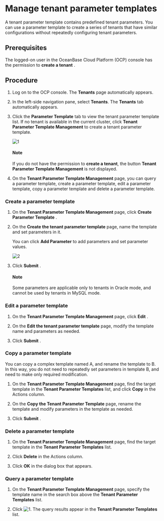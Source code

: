 # Manage tenant parameter templates

A tenant parameter template contains predefined tenant parameters. You can use a parameter template to create a series of tenants that have similar configurations without repeatedly configuring tenant parameters.

## Prerequisites

The logged-on user in the OceanBase Cloud Platform (OCP) console has the permission to **create a tenant** .

## Procedure

1. Log on to the OCP console. The **Tenants** page automatically appears.

2. In the left-side navigation pane, select **Tenants**. The **Tenants** tab automatically appears.

3. Click the **Parameter Template** tab to view the tenant parameter template list. If no tenant is available in the current cluster, click **Tenant Parameter Template Management** to create a tenant parameter template.

   ![1](https://obbusiness-private.oss-cn-shanghai.aliyuncs.com/doc/img/ocp/430/parameter-template.png)

    <main id="notice" type='explain'>
    <h4>Note</h4>
    <p>If you do not have the permission to <b>create a tenant</b>, the button <b>Tenant Parameter Template Management</b> is not displayed.</p>
    </main>

4. On the **Tenant Parameter Template Management** page, you can query a parameter template, create a parameter template, edit a parameter template, copy a parameter template and delete a parameter template.

### Create a parameter template

1. On the **Tenant Parameter Template Management** page, click **Create Parameter Template** .

2. On the **Create the tenant parameter template** page, name the template and set parameters in it.

   You can click **Add Parameter** to add parameters and set parameter values. 

   ![2](https://help-static-aliyun-doc.aliyuncs.com/assets/img/en-US/0159934461/p394006.png)

3. Click **Submit** .

    <main id="notice" type='explain'>
    <h4>Note</h4>
    <p>Some parameters are applicable only to tenants in Oracle mode, and cannot be used by tenants in MySQL mode.</p>
    </main>

### Edit a parameter template

1. On the **Tenant Parameter Template Management** page, click **Edit** .

2. On the **Edit the tenant parameter template** page, modify the template name and parameters as needed.

3. Click **Submit** .

### Copy a parameter template

You can copy a complex template named A, and rename the template to B. In this way, you do not need to repeatedly set parameters in template B, and need to make only required modification.

1. On the **Tenant Parameter Template Management** page, find the target template in the **Tenant Parameter Templates** list, and click **Copy** in the Actions column.

2. On the **Copy the Tenant Parameter Template** page, rename the template and modify parameters in the template as needed.

3. Click **Submit** .

### Delete a parameter template

1. On the **Tenant Parameter Template Management** page, find the target template in the **Tenant Parameter Templates** list.

2. Click **Delete** in the Actions column.

3. Click **OK** in the dialog box that appears.

### Query a parameter template

1. On the **Tenant Parameter Template Management** page, specify the template name in the search box above the **Tenant Parameter Templates** list.

2. Click ![1](https://help-static-aliyun-doc.aliyuncs.com/assets/img/en-US/0159934461/p394010.png). The query results appear in the **Tenant Parameter Templates** list.
